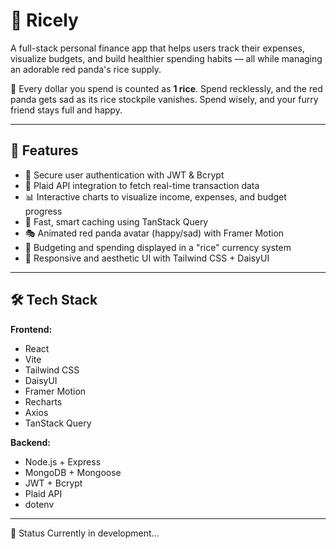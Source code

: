 # 🍚 Ricely

A full-stack personal finance app that helps users track their expenses, visualize budgets, and build healthier spending habits — all while managing an adorable red panda's rice supply.

💸 Every dollar you spend is counted as **1 rice**. Spend recklessly, and the red panda gets sad as its rice stockpile vanishes. Spend wisely, and your furry friend stays full and happy.

---

## 🚀 Features

- 🔐 Secure user authentication with JWT & Bcrypt
- 🏦 Plaid API integration to fetch real-time transaction data
- 📊 Interactive charts to visualize income, expenses, and budget progress
- 🧠 Fast, smart caching using TanStack Query
- 🎭 Animated red panda avatar (happy/sad) with Framer Motion
- 🍚 Budgeting and spending displayed in a "rice" currency system
- 🎨 Responsive and aesthetic UI with Tailwind CSS + DaisyUI

---

## 🛠️ Tech Stack

**Frontend:**
- React
- Vite
- Tailwind CSS
- DaisyUI
- Framer Motion
- Recharts
- Axios
- TanStack Query

**Backend:**
- Node.js + Express
- MongoDB + Mongoose
- JWT + Bcrypt
- Plaid API
- dotenv

---

📌 Status
Currently in development...
